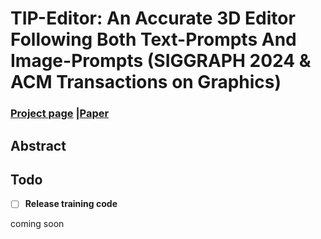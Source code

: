# TIP-Editor: An Accurate 3D Editor Following Both Text-Prompts And Image-Prompts (SIGGRAPH 2024 & ACM Transactions on Graphics)


### [Project page](https://zjy526223908.github.io/TIP-Editor/) |[Paper](https://arxiv.org/abs/2401.14828) 


## Abstract

## Todo 
- [ ] **Release training code**

coming soon
